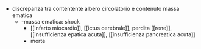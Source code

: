 - discrepanza tra contentente albero circolatorio e contenuto massa ematica
	- -massa ematica: shock
		- [[infarto miocardio]], [[ictus cerebrale]], perdita [[rene]], [[insufficienza epatica acuta]], [[insufficienza pancreatica acuta]]
		- morte